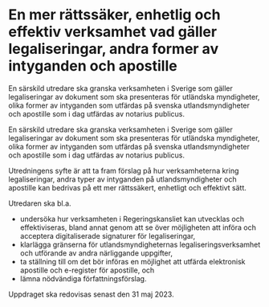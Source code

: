 # En mer rättssäker, enhetlig och effektiv verksamhet vad gäller legaliseringar, andra former av intyganden och apostille

En särskild utredare ska granska verksamheten i Sverige som gäller legaliseringar av dokument som ska presenteras för utländska myndigheter, olika former av intyganden som utfärdas på svenska utlandsmyndigheter och apostille som i dag utfärdas av notarius publicus.

En särskild utredare ska granska verksamheten i Sverige som gäller legaliseringar av dokument som ska presenteras för utländska myndigheter, olika former av intyganden som utfärdas på svenska utlandsmyndigheter och apostille som i dag utfärdas av notarius publicus.

Utredningens syfte är att ta fram förslag på hur verksamheterna kring legaliseringar, andra typer av intyganden på utlandsmyndigheter och apostille kan bedrivas på ett mer rättssäkert, enhetligt och effektivt sätt.

Utredaren ska bl.a.

* undersöka hur verksamheten i Regeringskansliet kan utvecklas och effektiviseras, bland annat genom att se över möjligheten att införa och acceptera digitaliserade signaturer för legaliseringar,
* klarlägga gränserna för utlandsmyndigheternas legaliseringsverksamhet och utförande av andra närliggande uppgifter,
* ta ställning till om det bör införas en möjlighet att utfärda elektronisk apostille och e-register för apostille, och
* lämna nödvändiga författningsförslag.

Uppdraget ska redovisas senast den 31 maj 2023.
